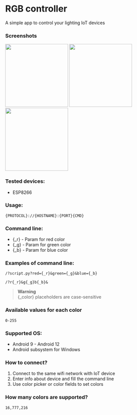 # RGB controller

A simple app to control your lighting IoT devices

### Screenshots

<img src="https://teslasoft.org/rgb-controller/1.png" width="200"/> <img src="https://teslasoft.org/rgb-controller/2.png" width="200"/> <img src="https://teslasoft.org/rgb-controller/3.png" width="200"/> 

### Tested devices:
- ESP8266

### Usage:
```
{PROTOCOL}://{HOSTNAME}:{PORT}{CMD}
```

### Command line:
- {_r} - Param for red color
- {_g} - Param for green color
- {_b} - Param for blue color

### Examples of command line:

```
/?script.py?red={_r}&green={_g}&blue={_b}
```

```
/?r{_r}&g{_g}b{_b}&
```

> **Warning**  
> {_color} placeholders are case-sensitive
### Available values for each color

```
0-255
```

### Supported OS:
- Android 9 - Android 12
- Android subsystem for Windows

### How to connect?

1) Connect to the same wifi network with IoT device
2) Enter info about device and fill the command line
3) Use color picker or color fields to set colors

### How many colors are supported?

```
16,777,216
```